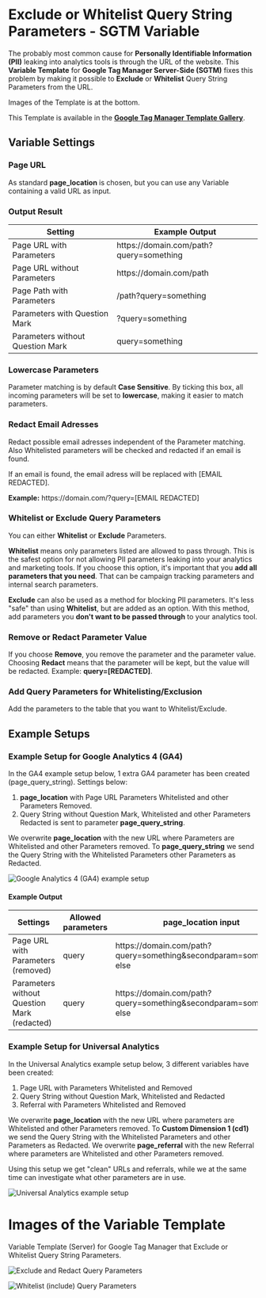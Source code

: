 # Exclude or Whitelist Query String Parameters  - SGTM Variable
The probably most common cause for **Personally Identifiable Information (PII)** leaking into analytics tools is through the URL of the website.
This **Variable Template** for **Google Tag Manager Server-Side (SGTM)** fixes this problem by making it possible to **Exclude** or **Whitelist** Query String Parameters from the URL.

Images of the Template is at the bottom.

This Template is available in the [**Google Tag Manager Template Gallery**](https://tagmanager.google.com/gallery/#/owners/gtm-templates-knowit-experience/templates/sgtm-exclude-whitelist-query-strings).

## Variable Settings
### Page URL
As standard **page_location** is chosen, but you can use any Variable containing a valid URL as input.

### Output Result

| Setting  | Example Output |
| ------------- | ------------- |
| Page URL with Parameters | ht<span>tps://domain</span>.com/path?query=something  |
| Page URL without Parameters | ht<span>tps://domain</span>.com/path  |
| Page Path with Parameters  | /path?query=something  |
| Parameters with Question Mark  | ?query=something  |
| Parameters without Question Mark  | query=something  |

### Lowercase Parameters
Parameter matching is by default **Case Sensitive**. By ticking this box, all incoming parameters will be set to **lowercase**, making it easier to match parameters.

### Redact Email Adresses
Redact possible email adresses independent of the Parameter matching. Also Whitelisted parameters will be checked and redacted if an email is found.

If an email is found, the email adress will be replaced with [EMAIL REDACTED].

**Example:**
ht<span>tps://domain.</span>com/?query=[EMAIL REDACTED]

### Whitelist or Exclude Query Parameters
You can either **Whitelist** or **Exclude** Parameters.

**Whitelist** means only parameters listed are allowed to pass through. This is the safest option for not allowing PII parameters leaking into your analytics and marketing tools. If you choose this option, it's important that you **add all parameters that you need**. That can be campaign tracking parameters and internal search parameters.

**Exclude** can also be used as a method for blocking PII parameters. It's less "safe" than using **Whitelist**, but are added as an option. With this method, add parameters you **don't want to be passed through** to your analytics tool.

### Remove or Redact Parameter Value
If you choose **Remove**, you remove the parameter and the parameter value. 
Choosing **Redact** means that the parameter will be kept, but the value will be redacted.
Example: **query=[REDACTED]**.

### Add Query Parameters for Whitelisting/Exclusion
Add the parameters to the table that you want to Whitelist/Exclude.

## Example Setups
### Example Setup for Google Analytics 4 (GA4)
In the GA4 example setup below, 1 extra GA4 parameter has been created (page_query_string). Settings below:

1. **page_location** with Page URL Parameters Whitelisted and other Parameters Removed.
2. Query String without Question Mark, Whitelisted and other Parameters Redacted is sent to parameter **page_query_string**.

We overwrite **page_location** with the new URL where Parameters are Whitelisted and other Parameters removed. To **page_query_string** we send the Query String with the Whitelisted Parameters other Parameters as Redacted.

![Google Analytics 4 (GA4) example setup](https://github.com/gtm-templates-knowit-experience/sgtm-exclude-whitelist-query-strings/blob/main/images/ga4-overwriting-example.png)

#### Example Output
| Settings | Allowed parameters | page_location input | page_location output |
| -------------| -------------| ------------- | ------------- |
| Page URL with Parameters (removed) | query | ht<span>tps://domain</span>.com/path?query=something&secondparam=something-else | ht<span>tps://domain</span>.com/path?query=something  |
| Parameters without Question Mark (redacted) | query | ht<span>tps://domain</span>.com/path?query=something&secondparam=something-else | query=something&secondparam=[REDACTED] |

### Example Setup for Universal Analytics
In the Universal Analytics example setup below, 3 different variables have been created:
1. Page URL with Parameters Whitelisted and Removed
2. Query String without Question Mark, Whitelisted and Redacted
3. Referral with Parameters Whitelisted and Removed

We overwrite **page_location** with the new URL where parameters are Whitelisted and other Parameters removed. 
To **Custom Dimension 1 (cd1)** we send the Query String with the Whitelisted Parameters and other Parameters as Redacted.
We overwrite **page_referral** with the new Referral where parameters are Whitelisted and other Parameters removed.

Using this setup we get "clean" URLs and referrals, while we at the same time can investigate what other parameters are in use.

![Universal Analytics example setup](https://github.com/gtm-templates-knowit-experience/sgtm-exclude-whitelist-query-strings/blob/main/images/ua-overwriting-example.png)

# Images of the Variable Template
Variable Template (Server) for Google Tag Manager that Exclude or Whitelist Query String Parameters.

![Exclude and Redact Query Parameters](https://github.com/gtm-templates-knowit-experience/sgtm-exclude-whitelist-query-strings/blob/main/images/sgtm-exclude-redact-query-string.png)

![Whitelist (include) Query Parameters](https://github.com/gtm-templates-knowit-experience/sgtm-exclude-whitelist-query-strings/blob/main/images/sgtm-whitelist-remove-query-string.png)
